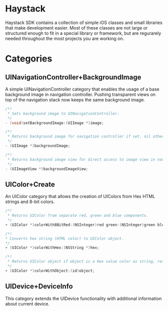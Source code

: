 Haystack
========

Haystack SDK contains a collection of simple iOS classes and small libraries that make development easier. Most of these classes are not large or structured enough to fit in a special library or framework, but are regurarely needed throughout the most projects you are working on.

Categories
=======

UINavigationController+BackgroundImage
--------
A simple UINavigationController category that enables the usage of a base background image in navigation controller. Pushing transparent views on top of the navigation stack now keeps the same background image.

```objective-c
/*!
 * Sets background image to UINavigationController.
 */
- (void)setBackgroundImage:(UIImage *)image;

/*!
 * Returns background image for navigation controller if set, nil otherwise.
 */
- (UIImage *)backgroundImage;

/*!
 * Returns background image view for direct access to image view in navigation controller.
 */
- (UIImageView *)backgroundImageView;
```

UIColor+Create
--------
An UIColor category that allows the creation of UIColors from Hex HTML strings and 8-bit colors.

```objective-c
/*!
 * Returns UIColor from separate red, green and blue components.
 */
+ (UIColor *)colorWith8BitRed:(NSInteger)red green:(NSInteger)green blue:(NSInteger)blue alpha:(CGFloat)alpha;

/*!
* Converts hex string (HTML color) to UIColor object.
*/
+ (UIColor *)colorWithHex:(NSString *)hex;

/*!
 * Returns UIColor object if object is a Hex value color as string, returns same if it is UIColor already, otherwise nil.
 */
+ (UIColor *)colorWithObject:(id)object;
```

UIDevice+DeviceInfo
--------
This category extends the UIDevice functionality with additional information about current device.
